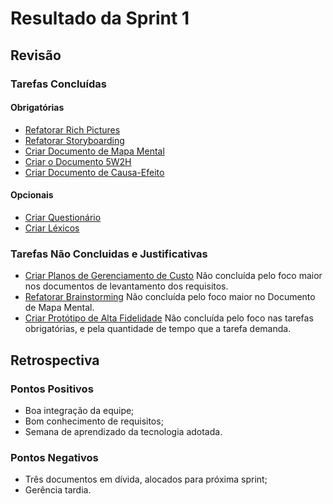# Resultado da Sprint 1

## Revisão
### Tarefas Concluídas
#### Obrigatórias
* [Refatorar Rich Pictures](https://github.com/ads-unbind/unbind/issues/8)
* [Refatorar Storyboarding](https://github.com/ads-unbind/unbind/issues/34)
* [Criar Documento de Mapa Mental](https://github.com/ads-unbind/unbind/issues/33)
* [Criar o Documento 5W2H](https://github.com/ads-unbind/unbind/issues/13)
* [Criar Documento de Causa-Efeito](https://github.com/ads-unbind/unbind/issues/32)
#### Opcionais
* [Criar Questionário](https://github.com/ads-unbind/unbind/issues/35)
* [Criar Léxicos](https://github.com/ads-unbind/unbind/issues/37)

### Tarefas Não Concluidas e Justificativas
* [Criar Planos de Gerenciamento de Custo](https://github.com/ads-unbind/unbind/issues/10)
Não concluída pelo foco maior nos documentos de levantamento dos requisitos.
* [Refatorar Brainstorming](https://github.com/ads-unbind/unbind/issues/36)
Não concluída pelo foco maior no Documento de Mapa Mental.
* [Criar Protótipo de Alta Fidelidade](https://github.com/ads-unbind/unbind/issues/12)
Não concluída pelo foco nas tarefas obrigatórias, e pela quantidade de tempo que a tarefa demanda.

## Retrospectiva
### Pontos Positivos
* Boa integração da equipe;
* Bom conhecimento de requisitos;
* Semana de aprendizado da tecnologia adotada.

### Pontos Negativos
* Três documentos em dívida, alocados para próxima sprint;
* Gerência tardia.
